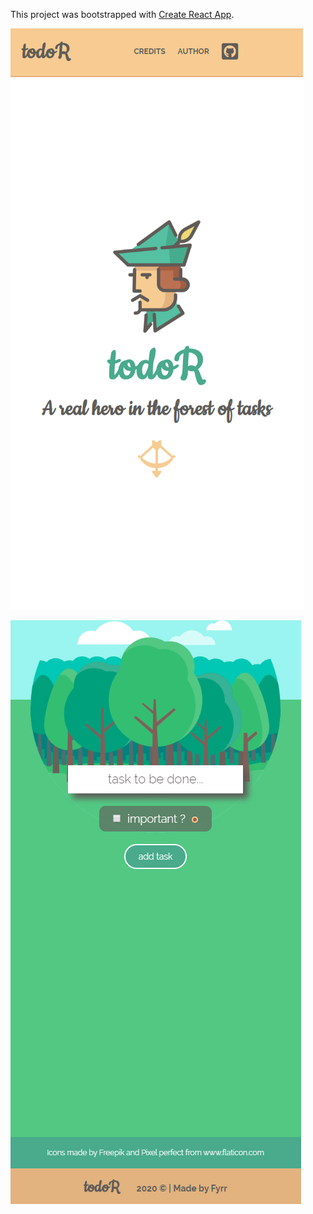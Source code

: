 This project was bootstrapped with [Create React App](https://github.com/facebook/create-react-app).

![todor](https://github.com/Fyrrj/views/blob/master/todor1.PNG?raw=true)

![todor](https://github.com/Fyrrj/views/blob/master/todor2.PNG?raw=true)

